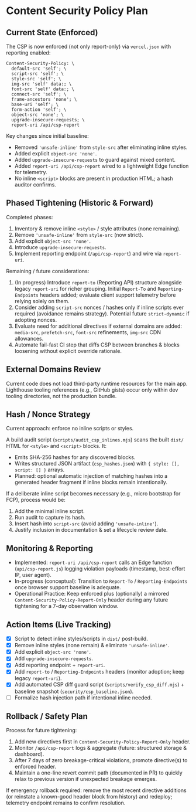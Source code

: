 # Content Security Policy Plan

## Current State (Enforced)

The CSP is now enforced (not only report-only) via `vercel.json` with reporting enabled:

```text
Content-Security-Policy: \
  default-src 'self'; \
  script-src 'self'; \
  style-src 'self'; \
  img-src 'self' data:; \
  font-src 'self' data:; \
  connect-src 'self'; \
  frame-ancestors 'none'; \
  base-uri 'self'; \
  form-action 'self'; \
  object-src 'none'; \
  upgrade-insecure-requests; \
  report-uri /api/csp-report
```

Key changes since initial baseline:

- Removed `'unsafe-inline'` from `style-src` after eliminating inline styles.
- Added explicit `object-src 'none'`.
- Added `upgrade-insecure-requests` to guard against mixed content.
- Added `report-uri /api/csp-report` wired to a lightweight Edge function for telemetry.
- No inline `<script>` blocks are present in production HTML; a hash auditor confirms.

## Phased Tightening (Historic & Forward)

Completed phases:

1. Inventory & remove inline `<style>` / style attributes (none remaining).
2. Remove `'unsafe-inline'` from `style-src` (now strict).
3. Add explicit `object-src 'none'`.
4. Introduce `upgrade-insecure-requests`.
5. Implement reporting endpoint (`/api/csp-report`) and wire via `report-uri`.

Remaining / future considerations:

1. (In progress) Introduce `report-to` (Reporting API) structure alongside legacy
   `report-uri` for richer grouping. Initial `Report-To` and `Reporting-Endpoints`
   headers added; evaluate client support telemetry before relying solely on them.
1. Consider adding `script-src` nonces / hashes only if inline scripts ever required (avoidance remains strategy).
   Potential future `strict-dynamic` if adopting nonces.
1. Evaluate need for additional directives if external domains are added:
   `media-src`, `prefetch-src`, `font-src` refinements, `img-src` CDN allowances.
1. Automate fail-fast CI step that diffs CSP between branches & blocks loosening
   without explicit override rationale.

## External Domains Review

Current code does not load third-party runtime resources for the main app.
Lighthouse tooling references (e.g., GitHub gists) occur only within dev tooling
directories, not the production bundle.

## Hash / Nonce Strategy

Current approach: enforce no inline scripts or styles.

A build audit script (`scripts/audit_csp_inlines.mjs`) scans the built `dist/` HTML for `<style>` and `<script>` blocks. It:

- Emits SHA-256 hashes for any discovered blocks.
- Writes structured JSON artifact (`csp_hashes.json`) with `{ style: [], script: [] }` arrays.
- Planned: optional automatic injection of matching hashes into a generated header fragment if inline blocks remain intentionally.

If a deliberate inline script becomes necessary (e.g., micro bootstrap for FCP), process would be:

1. Add the minimal inline script.
2. Run audit to capture its hash.
3. Insert hash into `script-src` (avoid adding `'unsafe-inline'`).
4. Justify inclusion in documentation & set a lifecycle review date.

## Monitoring & Reporting

- Implemented: `report-uri /api/csp-report` calls an Edge function
  (`api/csp-report.js`) logging violation payloads (timestamp, best-effort IP,
  user agent).
- In-progress (conceptual): Transition to `Report-To` / `Reporting-Endpoints` once browser support baseline is adequate.
- Operational Practice: Keep enforced plus (optionally) a mirrored
  `Content-Security-Policy-Report-Only` header during any future tightening for a
  7-day observation window.

## Action Items (Live Tracking)

- [x] Script to detect inline styles/scripts in `dist/` post-build.
- [x] Remove inline styles (none remain) & eliminate `'unsafe-inline'`.
- [x] Add explicit `object-src 'none'`.
- [x] Add `upgrade-insecure-requests`.
- [x] Add reporting endpoint + `report-uri`.
- [x] Add `report-to` / `Reporting-Endpoints` headers (monitor adoption; keep legacy `report-uri`).
- [x] Add automated CSP diff guard script (`scripts/verify_csp_diff.mjs`) + baseline snapshot (`security/csp_baseline.json`).
- [ ] Formalize hash injection path if intentional inline needed.

## Rollback / Safety Plan

Process for future tightening:

1. Add new directives first in `Content-Security-Policy-Report-Only` header.
2. Monitor `/api/csp-report` logs & aggregate (future: structured storage & dashboard).
3. After 7 days of zero breakage-critical violations, promote directive(s) to enforced header.
4. Maintain a one-line revert commit path (documented in PR) to quickly relax to previous version if unexpected breakage emerges.

If emergency rollback required: remove the most recent directive additions (or
reinstate a known-good header block from history) and redeploy; telemetry
endpoint remains to confirm resolution.
